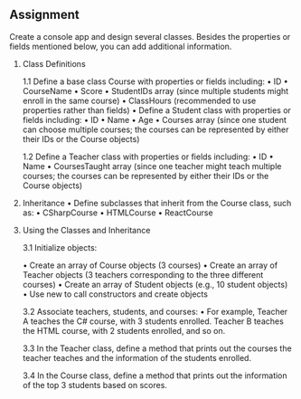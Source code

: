 ## Assignment

Create a console app and design several classes. Besides the properties or fields mentioned below, you can add additional information.

1. Class Definitions

   1.1 Define a base class Course with properties or fields including:
   • ID
   • CourseName
   • Score
   • StudentIDs array (since multiple students might enroll in the same course)
   • ClassHours (recommended to use properties rather than fields)
   • Define a Student class with properties or fields including:
   • ID
   • Name
   • Age
   • Courses array (since one student can choose multiple courses; the courses can be represented by either their IDs or the Course objects)

   1.2 Define a Teacher class with properties or fields including:
   • ID
   • Name
   • CoursesTaught array (since one teacher might teach multiple courses; the courses can be represented by either their IDs or the Course objects)

2. Inheritance
   • Define subclasses that inherit from the Course class, such as:
   • CSharpCourse
   • HTMLCourse
   • ReactCourse

3. Using the Classes and Inheritance

   3.1 Initialize objects:

   • Create an array of Course objects (3 courses)
   • Create an array of Teacher objects (3 teachers corresponding to the three different courses)
   • Create an array of Student objects (e.g., 10 student objects)
   • Use new to call constructors and create objects

   3.2 Associate teachers, students, and courses:
   • For example, Teacher A teaches the C# course, with 3 students enrolled. Teacher B teaches the HTML course, with 2 students enrolled, and so on.

   3.3 In the Teacher class, define a method that prints out the courses the teacher teaches and the information of the students enrolled.

   3.4 In the Course class, define a method that prints out the information of the top 3 students based on scores.

